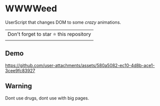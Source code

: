 # WWWWeed

UserScript that changes DOM to some *crazy* animations.

<table>
	<tr>
		<td>
			Don't forget to star ⭐ this repository
		</td>
	</tr>
</table>

## Demo

https://github.com/user-attachments/assets/580a5082-ec10-4d8b-ace1-3cee9fc83927

## Warning

Dont use drugs, dont use with big pages.
